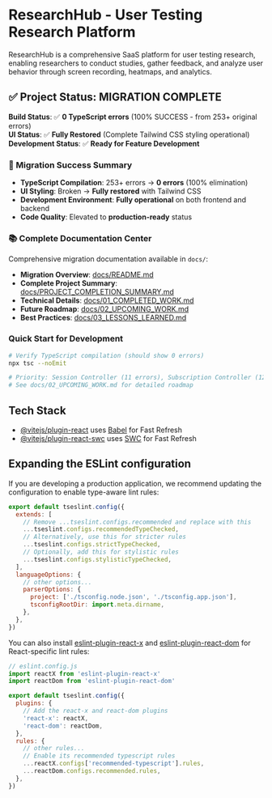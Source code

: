 # ResearchHub - User Testing Research Platform

ResearchHub is a comprehensive SaaS platform for user testing research, enabling researchers to conduct studies, gather feedback, and analyze user behavior through screen recording, heatmaps, and analytics.

## ✅ Project Status: MIGRATION COMPLETE

**Build Status**: ✅ **0 TypeScript errors** (100% SUCCESS - from 253+ original errors)  
**UI Status**: ✅ **Fully Restored** (Complete Tailwind CSS styling operational)  
**Development Status**: ✅ **Ready for Feature Development**

### 🎉 Migration Success Summary
- **TypeScript Compilation**: 253+ errors → **0 errors** (100% elimination)
- **UI Styling**: Broken → **Fully restored** with Tailwind CSS
- **Development Environment**: **Fully operational** on both frontend and backend
- **Code Quality**: Elevated to **production-ready** status

### 📚 Complete Documentation Center
Comprehensive migration documentation available in `docs/`:
- **Migration Overview**: [docs/README.md](./docs/README.md)
- **Complete Project Summary**: [docs/PROJECT_COMPLETION_SUMMARY.md](./docs/PROJECT_COMPLETION_SUMMARY.md)
- **Technical Details**: [docs/01_COMPLETED_WORK.md](./docs/01_COMPLETED_WORK.md)
- **Future Roadmap**: [docs/02_UPCOMING_WORK.md](./docs/02_UPCOMING_WORK.md)
- **Best Practices**: [docs/03_LESSONS_LEARNED.md](./docs/03_LESSONS_LEARNED.md)

### Quick Start for Development
```bash
# Verify TypeScript compilation (should show 0 errors)
npx tsc --noEmit

# Priority: Session Controller (11 errors), Subscription Controller (12 errors)
# See docs/02_UPCOMING_WORK.md for detailed roadmap
```

## Tech Stack

- [@vitejs/plugin-react](https://github.com/vitejs/vite-plugin-react/blob/main/packages/plugin-react) uses [Babel](https://babeljs.io/) for Fast Refresh
- [@vitejs/plugin-react-swc](https://github.com/vitejs/vite-plugin-react/blob/main/packages/plugin-react-swc) uses [SWC](https://swc.rs/) for Fast Refresh

## Expanding the ESLint configuration

If you are developing a production application, we recommend updating the configuration to enable type-aware lint rules:

```js
export default tseslint.config({
  extends: [
    // Remove ...tseslint.configs.recommended and replace with this
    ...tseslint.configs.recommendedTypeChecked,
    // Alternatively, use this for stricter rules
    ...tseslint.configs.strictTypeChecked,
    // Optionally, add this for stylistic rules
    ...tseslint.configs.stylisticTypeChecked,
  ],
  languageOptions: {
    // other options...
    parserOptions: {
      project: ['./tsconfig.node.json', './tsconfig.app.json'],
      tsconfigRootDir: import.meta.dirname,
    },
  },
})
```

You can also install [eslint-plugin-react-x](https://github.com/Rel1cx/eslint-react/tree/main/packages/plugins/eslint-plugin-react-x) and [eslint-plugin-react-dom](https://github.com/Rel1cx/eslint-react/tree/main/packages/plugins/eslint-plugin-react-dom) for React-specific lint rules:

```js
// eslint.config.js
import reactX from 'eslint-plugin-react-x'
import reactDom from 'eslint-plugin-react-dom'

export default tseslint.config({
  plugins: {
    // Add the react-x and react-dom plugins
    'react-x': reactX,
    'react-dom': reactDom,
  },
  rules: {
    // other rules...
    // Enable its recommended typescript rules
    ...reactX.configs['recommended-typescript'].rules,
    ...reactDom.configs.recommended.rules,
  },
})
```
